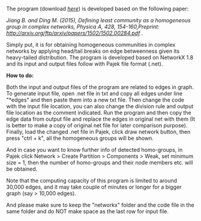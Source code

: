 The program (download <a rel="nofollow" target="_blank" href="http://fromto.hig.se/~bjg/HeadTailBreaksCode/HeadTailCommunityDetectionCode.rar"> <i>here</i></a></font></font>) is developed based on the following paper:

<i>Jiang B. and Ding M. (2015), Defining least community as a homogeneous group in complex networks, Physica A, 428, 154-160,Preprint: <a rel="nofollow" target="_blank" href="http://arxiv.org/ftp/arxiv/papers/1502/1502.00284.pdf">http://arxiv.org/ftp/arxiv/papers/1502/1502.00284.pdf </a>. </i> 

Simply put, it is for obtaining homogeneous communities in complex networks by applying head/tail breaks on edge betweenness given its heavy-tailed distribution. The program is developed based on NetworkX 1.8 and its input and output files follow with Pajek file format (.net). 


<b>How to do:</b>

Both the input and output files of the program are related to edges in graph. To generate input file, open .net file in txt and copy all edges under line "*edges" and then paste them into a new txt file. Then change the code with the input file location, you can also change the division rule and output file location as the comment indicated. Run the program and then copy the edge data from output file and replace the edges in original net with them (It is better to make a copy of original net file for later comparison purpose). Finally, load the changed .net file in Pajek, click draw network button, then press "ctrl + k", all the homogeneous groups will be shown.

And in case you want to know further info of detected homo-groups, in Pajek click Network > Create Partition > Components > Weak, set minimum size = 1, then the number of homo-groups and their node members etc. will be obtained. 

Note that the computing capacity of this program is limited to around 30,000 edges, and it may take couple of minutes or longer for a bigger graph (say > 10,000 edges). 

And please make sure to keep the "networkx" folder and the code file in the same folder and do NOT make space as the last row for input file. 


